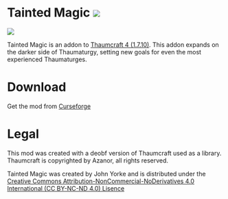 # Tainted Magic   [![](http://cf.way2muchnoise.eu/full_tainted-magic_downloads.svg)](https://minecraft.curseforge.com/projects/tainted-magic)
![](https://github.com/yorkeJohn/Tainted-Magic/raw/master/tainted_magic_logo.png)

Tainted Magic is an addon to [Thaumcraft 4 (1.7.10)](https://www.curseforge.com/minecraft/mc-mods/thaumcraft). This addon expands on the darker side of Thaumaturgy, setting new goals for even the most experienced Thaumaturges.

# Download
Get the mod from [Curseforge](https://www.curseforge.com/minecraft/mc-mods/tainted-magic)

# Legal
This mod was created with a deobf version of Thaumcraft used as a library. Thaumcraft is copyrighted by Azanor, all rights reserved.

Tainted Magic was created by John Yorke and is distributed under the [Creative Commons Attribution-NonCommercial-NoDerivatives 4.0 International (CC BY-NC-ND 4.0) Lisence](https://creativecommons.org/licenses/by-nc-nd/4.0/)
